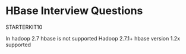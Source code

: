 # HBase Interview Questions

STARTERKIT10

In hadoop 2.7 hbase is not supported
Hadoop 2.7.1+ hbase version 1.2x supported
<!--stackedit_data:
eyJoaXN0b3J5IjpbMTE2NzM3MzQyMF19
-->